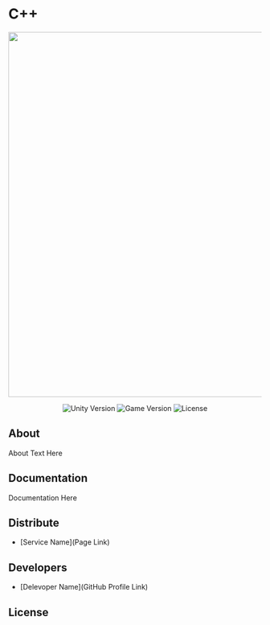 # C++
<p align="center">
      <img src="https://ibb.co/tCDgyPC" width="726">
</p>

<p align="center">
   <img src="" alt="Unity Version">
   <img src="" alt="Game Version">
   <img src="" alt="License">
</p>

## About

About Text Here

## Documentation

Documentation Here

## Distribute

- [Service Name](Page Link)


## Developers

- [Delevoper Name](GitHub Profile Link)

## License
